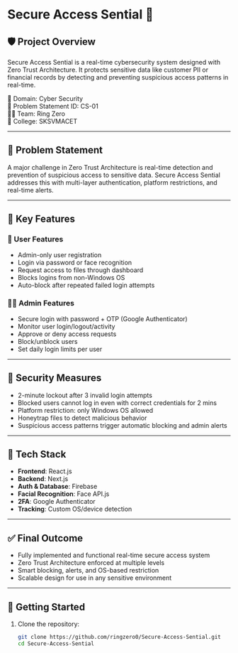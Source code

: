 # Secure Access Sential 🔐

## 🛡️ Project Overview
Secure Access Sential is a real-time cybersecurity system designed with Zero Trust Architecture. It protects sensitive data like customer PII or financial records by detecting and preventing suspicious access patterns in real-time.


🎯 Domain: Cyber Security  
🧠 Problem Statement ID: CS-01  
👨‍💻 Team: Ring Zero  
🏫 College: SKSVMACET  


---

## 🚨 Problem Statement
A major challenge in Zero Trust Architecture is real-time detection and prevention of suspicious access to sensitive data. Secure Access Sential addresses this with multi-layer authentication, platform restrictions, and real-time alerts.

---

## 🎯 Key Features

### 👤 User Features
- Admin-only user registration
- Login via password or face recognition
- Request access to files through dashboard
- Blocks logins from non-Windows OS
- Auto-block after repeated failed login attempts

### 👨‍💼 Admin Features
- Secure login with password + OTP (Google Authenticator)
- Monitor user login/logout/activity
- Approve or deny access requests
- Block/unblock users
- Set daily login limits per user

---

## 🔐 Security Measures
- 2-minute lockout after 3 invalid login attempts
- Blocked users cannot log in even with correct credentials for 2 mins
- Platform restriction: only Windows OS allowed
- Honeytrap files to detect malicious behavior
- Suspicious access patterns trigger automatic blocking and admin alerts

---

## 🧰 Tech Stack
- **Frontend**: React.js  
- **Backend**: Next.js  
- **Auth & Database**: Firebase  
- **Facial Recognition**: Face API.js  
- **2FA**: Google Authenticator  
- **Tracking**: Custom OS/device detection

---

## ✅ Final Outcome
- Fully implemented and functional real-time secure access system
- Zero Trust Architecture enforced at multiple levels
- Smart blocking, alerts, and OS-based restriction
- Scalable design for use in any sensitive environment

---

## 🚀 Getting Started

1. Clone the repository:
   ```bash
   git clone https://github.com/ringzero0/Secure-Access-Sential.git
   cd Secure-Access-Sential
